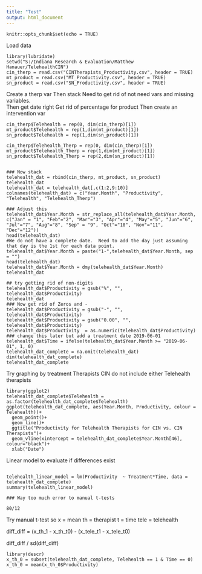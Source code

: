 ```yaml
---
title: "Test"
output: html_document
---
```


```{r setup, include=FALSE}
knitr::opts_chunk$set(echo = TRUE)
```

Load data
```{r}
library(lubridate)
setwd("S:/Indiana Research & Evaluation/Matthew Hanauer/TelehealthCIN")
cin_therp = read.csv("CINTherapists_Productivity.csv", header = TRUE)
mt_product = read.csv("MT_Productivity.csv", header = TRUE)
sn_product = read.csv("SN_Productivity.csv", header = TRUE)
```
Create a therp var 
Then stack
Need to get rid of not need vars and missing variables.  
Then get date right
Get rid of percentage for product
Then create an intervention var
```{r}
cin_therp$Telehealth = rep(0, dim(cin_therp)[1])
mt_product$Telehealth = rep(1,dim(mt_product)[1])
sn_product$Telehealth = rep(1,dim(sn_product)[1])

cin_therp$Telehealth_Therp = rep(0, dim(cin_therp)[1])
mt_product$Telehealth_Therp = rep(1,dim(mt_product)[1])
sn_product$Telehealth_Therp = rep(2,dim(sn_product)[1])


### Now stack
telehealth_dat = rbind(cin_therp, mt_product, sn_product)
telehealth_dat
telehealth_dat = telehealth_dat[,c(1:2,9:10)]
colnames(telehealth_dat) = c("Year.Month", "Productivity", "Telehealth", "Telehealth_Therp")

### Adjust this
telehealth_dat$Year.Month = str_replace_all(telehealth_dat$Year.Month, c("Jan" = "1", "Feb"="2", "Mar"="3", "Apr"="4", "May"="5", "Jun"="6", "Jul"="7", "Aug"="8", "Sep" = "9", "Oct"="10", "Nov"="11", "Dec"="12"))
head(telehealth_dat)
#We do not have a complete date.  Need to add the day just assuming that day is the 1st for each data point.
telehealth_dat$Year.Month = paste("1-",telehealth_dat$Year.Month, sep = "")
head(telehealth_dat)
telehealth_dat$Year.Month = dmy(telehealth_dat$Year.Month)
telehealth_dat

## try getting rid of non-digits
telehealth_dat$Productivity = gsub("%", "", telehealth_dat$Productivity)
telehealth_dat
### Now get rid of Zeros and -
telehealth_dat$Productivity = gsub("-", "", telehealth_dat$Productivity)
telehealth_dat$Productivity = gsub("0.00", "", telehealth_dat$Productivity)
telehealth_dat$Productivity  = as.numeric(telehealth_dat$Productivity)
### change this later but add a treatment date 2019-06-01
telehealth_dat$Time = ifelse(telehealth_dat$Year.Month >= "2019-06-01", 1, 0)
telehealth_dat_complete = na.omit(telehealth_dat)
dim(telehealth_dat_complete)
telehealth_dat_complete
```
Try graphing by treatment
Therapists CIN do not include either Telehealth therapists
```{r}
library(ggplot2)
telehealth_dat_complete$Telehealth = as.factor(telehealth_dat_complete$Telehealth)
ggplot(telehealth_dat_complete, aes(Year.Month, Productivity, colour = Telehealth))+
  geom_point()+ 
  geom_line()+
  ggtitle("Productivity for Telehealth Therapists for CIN vs. CIN Therapists")+
  geom_vline(xintercept = telehealth_dat_complete$Year.Month[46], colour="black")+
  xlab("Date")
```
Linear model to evaluate if differences exist
```{r}

telehealth_linear_model = lm(Productivity  ~ Treatment*Time, data = telehealth_dat_complete)
summary(telehealth_linear_model)

### Way too much error to manual t-tests

80/12
```
Try manual t-test so
x = mean
th = therapist
t = time
tele =  telehealth

diff_diff =  (x_th_1 - x_th_t0) - (x_tele_t1 - x_tele_t0)

diff_diff / sd(diff_diff)
```{r}
library(descr)
x_th_0 = subset(telehealth_dat_complete, Telehealth == 1 & Time == 0)
x_th_0 = mean(x_th_0$Productivity)


```


